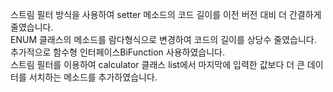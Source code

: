스트림 필터 방식을 사용하여 setter 메소드의 코드 길이를 이전 버전 대비 더 간결하게 줄였습니다. <br>
ENUM 클래스의 메소드를 람다형식으로 변경하여 코드의 길이를 상당수 줄였습니다. 추가적으로 함수형 인터페이스BiFunction 사용하였습니다. <br>
스트림 필터를 이용하여 calculator 클래스 list에서 마지막에 입력한 값보다 더 큰 데이터를 서치하는 메소드를 추가하였습니다.
